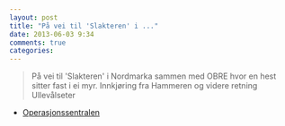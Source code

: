 ```yaml
---
layout: post
title: "På vei til 'Slakteren' i ..."
date: 2013-06-03 9:34
comments: true
categories: 
---
```


> På vei til 'Slakteren' i Nordmarka sammen med OBRE hvor en hest sitter fast i ei myr. Innkjøring fra Hammeren og videre retning Ullevålseter
- [Operasjonssentralen](https://twitter.com/oslopolitiops/status/341593853192712192)

